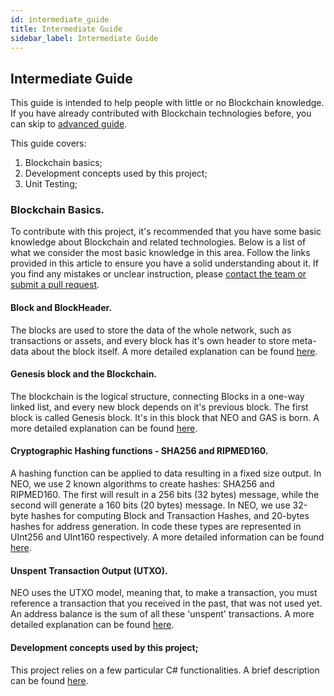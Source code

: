 ```yaml
---
id: intermediate_guide
title: Intermediate Guide
sidebar_label: Intermediate Guide
---
```


## Intermediate Guide

This guide is intended to help people with little or no Blockchain knowledge. If you have already contributed with Blockchain technologies before, you can skip to [advanced guide](/advanced_guide).

This guide covers:
1. Blockchain basics;
2. Development concepts used by this project;
3. Unit Testing;

### Blockchain Basics.

To contribute with this project, it's recommended that you have some basic knowledge about Blockchain and related technologies. Below is a list of what we consider the most basic knowledge in this area. Follow the links provided in this article to ensure you have a solid understanding about it.
If you find any mistakes or unclear instruction, please [contact the team or submit a pull request](/basic_guide).

#### Block and BlockHeader.

 The blocks are used to store the data of the whole network, such as transactions or assets, and every block has it's own header to store meta-data about the block itself. A more detailed explanation can be found [here](/block).

#### Genesis block and the Blockchain.

The blockchain is the logical structure, connecting Blocks in a one-way linked list, and every new block depends on it's previous block. The first block is called Genesis block. It's in this block that NEO and GAS is born. A more detailed explanation can be found [here](/Blockchain).

#### Cryptographic Hashing functions - SHA256 and RIPMED160.

A hashing function can be applied to data resulting in a fixed size output. In NEO, we use 2 known algorithms to create hashes: SHA256 and RIPMED160. The first will result in a 256 bits (32 bytes) message, while the second will generate a 160 bits (20 bytes) message.
In NEO, we use 32-byte hashes for computing Block and Transaction Hashes, and 20-bytes hashes for address generation. In code these types are represented in UInt256 and UInt160 respectively. A more detailed information can be found [here](/Hash).

#### Unspent Transaction Output (UTXO).

NEO uses the UTXO model, meaning that, to make a transaction, you must reference a transaction that you received in the past, that was not used yet. An address balance is the sum of all these 'unspent' transactions. A more detailed explanation can be found [here](/UTXO).

#### Development concepts used by this project;

This project relies on a few particular C# functionalities. A brief description can be found [here](/Development).
